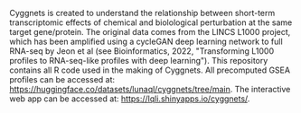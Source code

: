 Cyggnets is created to understand the relationship between short-term transcriptomic effects of chemical and biolological perturbation at the same target gene/protein. The original data comes from the LINCS L1000 project, which has been amplified using a cycleGAN deep learning network to full RNA-seq by Jeon et al (see Bioinformatics, 2022, "Transforming L1000 profiles to RNA-seq-like profiles with deep learning").
This repository contains all R code used in the making of Cyggnets. All precomputed GSEA profiles can be accessed at: https://huggingface.co/datasets/lunaql/cyggnets/tree/main. The interactive web app can be accessed at: https://lqli.shinyapps.io/cyggnets/.
